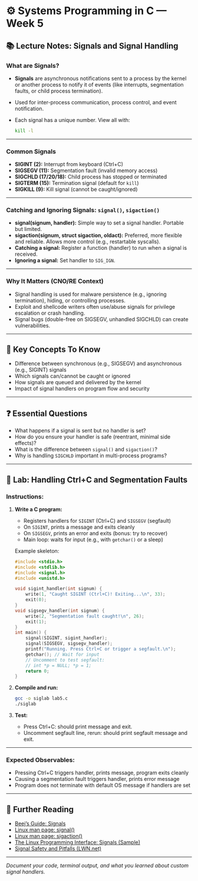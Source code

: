 # ⚙️ Systems Programming in C — Week 5

## 📚 Lecture Notes: Signals and Signal Handling

### What are Signals?

* **Signals** are asynchronous notifications sent to a process by the kernel or another process to notify it of events (like interrupts, segmentation faults, or child process termination).
* Used for inter-process communication, process control, and event notification.
* Each signal has a unique number. View all with:

  ```sh
  kill -l
  ```

---

### Common Signals

* **SIGINT (2):** Interrupt from keyboard (Ctrl+C)
* **SIGSEGV (11):** Segmentation fault (invalid memory access)
* **SIGCHLD (17/20/18):** Child process has stopped or terminated
* **SIGTERM (15):** Termination signal (default for `kill`)
* **SIGKILL (9):** Kill signal (cannot be caught/ignored)

---

### Catching and Ignoring Signals: `signal()`, `sigaction()`

* **signal(signum, handler):** Simple way to set a signal handler. Portable but limited.
* **sigaction(signum, struct sigaction, oldact):** Preferred, more flexible and reliable. Allows more control (e.g., restartable syscalls).
* **Catching a signal:** Register a function (handler) to run when a signal is received.
* **Ignoring a signal:** Set handler to `SIG_IGN`.

---

### Why It Matters (CNO/RE Context)

* Signal handling is used for malware persistence (e.g., ignoring termination), hiding, or controlling processes.
* Exploit and shellcode writers often use/abuse signals for privilege escalation or crash handling.
* Signal bugs (double-free on SIGSEGV, unhandled SIGCHLD) can create vulnerabilities.

---

## 🧠 Key Concepts To Know

* Difference between synchronous (e.g., SIGSEGV) and asynchronous (e.g., SIGINT) signals
* Which signals can/cannot be caught or ignored
* How signals are queued and delivered by the kernel
* Impact of signal handlers on program flow and security

---

## ❓ Essential Questions

* What happens if a signal is sent but no handler is set?
* How do you ensure your handler is safe (reentrant, minimal side effects)?
* What is the difference between `signal()` and `sigaction()`?
* Why is handling `SIGCHLD` important in multi-process programs?

---

## 🧪 Lab: Handling Ctrl+C and Segmentation Faults

### **Instructions:**

1. **Write a C program:**

   * Registers handlers for `SIGINT` (Ctrl+C) and `SIGSEGV` (segfault)
   * On `SIGINT`, prints a message and exits cleanly
   * On `SIGSEGV`, prints an error and exits (bonus: try to recover)
   * Main loop: waits for input (e.g., with `getchar()` or a sleep)

   Example skeleton:

   ```c
   #include <stdio.h>
   #include <stdlib.h>
   #include <signal.h>
   #include <unistd.h>

   void sigint_handler(int signum) {
       write(1, "Caught SIGINT (Ctrl+C)! Exiting...\n", 33);
       exit(0);
   }
   void sigsegv_handler(int signum) {
       write(2, "Segmentation fault caught!\n", 26);
       exit(1);
   }
   int main() {
       signal(SIGINT, sigint_handler);
       signal(SIGSEGV, sigsegv_handler);
       printf("Running. Press Ctrl+C or trigger a segfault.\n");
       getchar(); // Wait for input
       // Uncomment to test segfault:
       // int *p = NULL; *p = 1;
       return 0;
   }
   ```

2. **Compile and run:**

   ```sh
   gcc -o siglab lab5.c
   ./siglab
   ```

3. **Test:**

   * Press Ctrl+C: should print message and exit.
   * Uncomment segfault line, rerun: should print segfault message and exit.

---

### **Expected Observables:**

* Pressing Ctrl+C triggers handler, prints message, program exits cleanly
* Causing a segmentation fault triggers handler, prints error message
* Program does not terminate with default OS message if handlers are set

---

## 📖 Further Reading

* [Beej’s Guide: Signals](https://beej.us/guide/bgipc/html/split/signals.html)
* [Linux man page: signal()](https://man7.org/linux/man-pages/man2/signal.2.html)
* [Linux man page: sigaction()](https://man7.org/linux/man-pages/man2/sigaction.2.html)
* [The Linux Programming Interface: Signals (Sample)](https://man7.org/tlpi/)
* [Signal Safety and Pitfalls (LWN.net)](https://lwn.net/Articles/248911/)

---

*Document your code, terminal output, and what you learned about custom signal handlers.*

